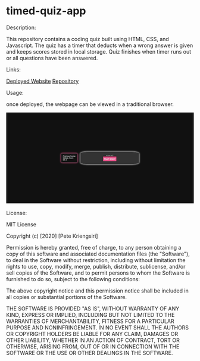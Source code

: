 # timed-quiz-app

Description:

This repository contains a coding quiz built using HTML, CSS, and Javascript. The quiz has a timer that deducts when a wrong answer is given and keeps scores stored in local storage. Quiz finishes when timer runs out or all questions have been answered.

Links:

[Deployed Website](https://thedanbrown.github.io/timed-quiz-app/?)
[Repository](https://github.com/Thedanbrown/timed-quiz-app)

Usage:

once deployed, the webpage can be viewed in a traditional browser. 

![alt text](assets/Coding-Quiz.png)

License:

MIT License

Copyright (c) [2020] [Pete Kriengsiri]

Permission is hereby granted, free of charge, to any person obtaining a copy of this software and associated documentation files (the "Software"), to deal in the Software without restriction, including without limitation the rights to use, copy, modify, merge, publish, distribute, sublicense, and/or sell copies of the Software, and to permit persons to whom the Software is furnished to do so, subject to the following conditions:

The above copyright notice and this permission notice shall be included in all copies or substantial portions of the Software.

THE SOFTWARE IS PROVIDED "AS IS", WITHOUT WARRANTY OF ANY KIND, EXPRESS OR IMPLIED, INCLUDING BUT NOT LIMITED TO THE WARRANTIES OF MERCHANTABILITY, FITNESS FOR A PARTICULAR PURPOSE AND NONINFRINGEMENT. IN NO EVENT SHALL THE AUTHORS OR COPYRIGHT HOLDERS BE LIABLE FOR ANY CLAIM, DAMAGES OR OTHER LIABILITY, WHETHER IN AN ACTION OF CONTRACT, TORT OR OTHERWISE, ARISING FROM, OUT OF OR IN CONNECTION WITH THE SOFTWARE OR THE USE OR OTHER DEALINGS IN THE SOFTWARE.